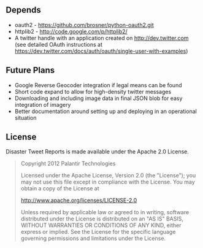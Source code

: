 ## Depends #
* oauth2 - https://github.com/brosner/python-oauth2.git
* httplib2 - http://code.google.com/p/httplib2/
* A twitter handle with an application created on http://dev.twitter.com (see detailed OAuth instructions at https://dev.twitter.com/docs/auth/oauth/single-user-with-examples)

## Future Plans #

* Google Reverse Geocoder integration if legal means can be found
* Short code expand to allow for high-density twitter messages
* Downloading and including image data in final JSON blob for easy integration of imagery
* Better documentation around setting up and deploying in an operational situation


## License #

Disaster Tweet Reports is made available under the Apache 2.0 License.

>Copyright 2012 Palantir Technologies
>
>Licensed under the Apache License, Version 2.0 (the "License");
>you may not use this file except in compliance with the License.
>You may obtain a copy of the License at
>
><http://www.apache.org/licenses/LICENSE-2.0>
>
>Unless required by applicable law or agreed to in writing, software
>distributed under the License is distributed on an "AS IS" BASIS,
>WITHOUT WARRANTIES OR CONDITIONS OF ANY KIND, either express or implied.
>See the License for the specific language governing permissions and
>limitations under the License.



